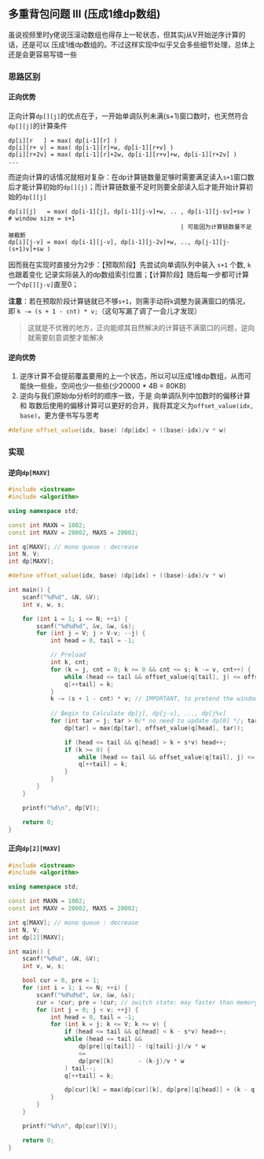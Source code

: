 ## 多重背包问题 III (压成1维dp数组)

虽说视频里时y佬说压滚动数组也得存上一轮状态，但其实j从V开始逆序计算的话，还是可以
压成1维dp数组的。不过这样实现中似乎又会多些细节处理，总体上还是会更容易写错一些

### 思路区别

#### 正向优势
正向计算`dp[][j]`的优点在于，一开始单调队列未满(s+1)窗口数时，也天然符合`dp[][j]`的计算条件
```
dp[i][r   ] = max( dp[i-1][r] )
dp[i][r+ v] = max( dp[i-1][r]+w, dp[i-1][r+v] )
dp[i][r+2v] = max( dp[i-1][r]+2w, dp[i-1][r+v]+w, dp[i-1][r+2v] )
...
```
而逆向计算的话情况就相对复杂：在dp计算链数量足够时需要满足读入`s+1`窗口数后才能计算初始的`dp[][j]`；而计算链数量不足时则要全部读入后才能开始计算初始的`dp[][j]`
```
dp[i][j]   = max( dp[i-1][j], dp[i-1][j-v]+w, .. , dp[i-1][j-sv]+sw ) # window size = s+1
                                                 | 可能因为计算链数量不足被截断
dp[i][j-v] = max( dp[i-1][j-v], dp[i-1][j-2v]+w, .., dp[j-1][j-(s+1)v]+sw )
```
因而我在实现时直接分为2步：【预取阶段】先尝试向单调队列中装入 `s+1` 个数, `k`也跟着变化
记录实际装入的dp数组索引位置；【计算阶段】随后每一步都可计算一个`dp[][j-v]`直至0；

**注意**：若在预取阶段计算链就已不够`s+1`，则需手动将`k`调整为装满窗口的情况，即
`k -= (s + 1 - cnt) * v;`（这句写漏了调了一会儿才发现）
> 这就是不优雅的地方，正向能顺其自然解决的计算链不满窗口的问题，逆向就需要刻意调整才能解决

#### 逆向优势

1. 逆序计算不会提前覆盖要用的上一个状态，所以可以压成1维dp数组，从而可能快一些些，空间也少一些些(少20000 * 4B = 80KB)
2. 逆向与我们原始dp分析时的顺序一致，于是 向单调队列中加数时的偏移计算 和 取数后使用的偏移计算可以更好的合并，我将其定义为`offset_value(idx, base)`，更方便书写与思考
```cpp
#define offset_value(idx, base) (dp[idx] + ((base)-idx)/v * w)
```

### 实现

#### 逆向`dp[MAXV]`

```cpp
#include <iostream>
#include <algorithm>

using namespace std;

const int MAXN = 1002;
const int MAXV = 20002, MAXS = 20002;

int q[MAXV]; // mono queue : decrease
int N, V;
int dp[MAXV];

#define offset_value(idx, base) (dp[idx] + ((base)-idx)/v * w)

int main() {
    scanf("%d%d", &N, &V);
    int v, w, s;

    for (int i = 1; i <= N; ++i) {
        scanf("%d%d%d", &v, &w, &s);
        for (int j = V; j > V-v; --j) {
            int head = 0, tail = -1;

            // Preload
            int k, cnt;
            for (k = j, cnt = 0; k >= 0 && cnt <= s; k -= v, cnt++) {
                while (head <= tail && offset_value(q[tail], j) <= offset_value(k, j)) tail--;
                q[++tail] = k;
            }
            k -= (s + 1 - cnt) * v; // IMPORTANT, to pretend the windows is full
            
            // Begin to Calculate dp[j], dp[j-v], ..., dp[j%v]
            for (int tar = j; tar > 0/* no need to update dp[0] */; tar -= v, k -= v) {
                dp[tar] = max(dp[tar], offset_value(q[head], tar));

                if (head <= tail && q[head] > k + s*v) head++;
                if (k >= 0) {
                    while (head <= tail && offset_value(q[tail], j) <= offset_value(k, j)) tail--;
                    q[++tail] = k;
                }
            }
        }
    }

    printf("%d\n", dp[V]);

    return 0;
}
```


#### 正向`dp[2][MAXV]`

```cpp
#include <iostream>
#include <algorithm>

using namespace std;

const int MAXN = 1002;
const int MAXV = 20002, MAXS = 20002;

int q[MAXV]; // mono queue : decrease
int N, V;
int dp[2][MAXV];

int main() {
    scanf("%d%d", &N, &V);
    int v, w, s;

    bool cur = 0, pre = 1;
    for (int i = 1; i <= N; ++i) {
        scanf("%d%d%d", &v, &w, &s);
        cur = !cur; pre = !cur; // switch state: may faster than memory copy
        for (int j = 0; j < v; ++j) {
            int head = 0, tail = -1;
            for (int k = j; k <= V; k += v) {
                if (head <= tail && q[head] < k - s*v) head++;
                while (head <= tail && 
                    dp[pre][q[tail]] - (q[tail]-j)/v * w
                    <= 
                    dp[pre][k]       - (k-j)/v * w
                ) tail--;
                q[++tail] = k;

                dp[cur][k] = max(dp[cur][k], dp[pre][q[head]] + (k - q[head])/v * w);
            }
        }
    }

    printf("%d\n", dp[cur][V]);

    return 0;
}

```

